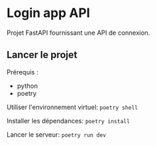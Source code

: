# Login app API
Projet FastAPI fournissant une API de connexion.  

## Lancer le projet

Prérequis :
- python
- poetry

Utiliser l'environnement virtuel: ```poetry shell```

Installer les dépendances: ```poetry install```

Lancer le serveur: ```poetry run dev```